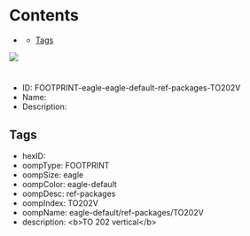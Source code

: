



Contents
========

* [](#)
	* [Tags](#tags)
  
![][im]
# 

- ID: FOOTPRINT-eagle-eagle-default-ref-packages-TO202V
- Name: 
- Description: 

## Tags

- hexID: 
- oompType: FOOTPRINT
- oompSize: eagle
- oompColor: eagle-default
- oompDesc: ref-packages
- oompIndex: TO202V
- oompName: eagle-default/ref-packages/TO202V
- description: &lt;b&gt;TO 202 vertical&lt;/b&gt;



[im]: image.png
